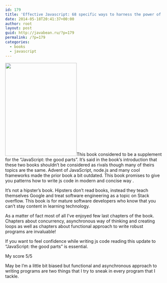 ```yaml
---
id: 179
title: 'Effective Javascript: 68 specific ways to harness the power of Javascript review'
date: 2014-05-18T20:41:37+00:00
author: root
layout: post
guid: http://javabean.ru/?p=179
permalink: /?p=179
categories:
  - books
  - javascript
---
```

<img class="alignleft" title="cover" src="https://camo.githubusercontent.com/fdcaf1d7f42525eed62a07cfd145fd55053996dc/687474703a2f2f692e6d696e75732e636f6d2f69626a7665436c65614a7a6c69312e706e67" alt="" width="230" height="300" />This book considered to be a supplement for the &#8220;JavaScript: the good parts&#8221;. It&#8217;s said in the book&#8217;s introduction that these two books shouldn&#8217;t be considered as rivals though many of theirs topics are the same. Advent of JavaScript, node.js and many cool frameworks made the prior book a bit outdated. This book promises to give you patterns how to write js code in modern and concise way .

It&#8217;s not a hipster&#8217;s book. Hipsters don&#8217;t read books, instead they teach themselves Google and treat software engineering as a topic on Stack overflow. This book is for mature software developers who know that you can&#8217;t stay content in learning technology.

As a matter of fact most of all I&#8217;ve enjoyed few last chapters of the book. Chapters about concurrency, asynchronous way of thinking and creating loops as well as chapters about functional approach to write robust programs are invaluable!

If you want to feel confidence while writing js code reading this update to &#8220;JavaScript: the good parts&#8221; is essential.

My score 5/5

May be I&#8217;m a little bit biased but functional and asynchronous approach to writing programs are two things that I try to sneak in every program that I tackle.